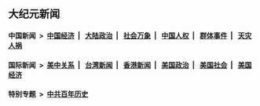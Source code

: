 ## 大纪元新闻

#### 中国新闻 &nbsp;>&nbsp; [中国经济](indexes/ncid283/README.md?09052045) &nbsp;| &nbsp; [大陆政治](indexes/ncid277/README.md?09052045) &nbsp;| &nbsp; [社会万象](indexes/ncid282/README.md?09052045) &nbsp;| &nbsp; [中国人权](indexes/ncid278/README.md?09052045) &nbsp;| &nbsp; [群体事件](indexes/ncid279/README.md?09052045) &nbsp;| &nbsp; [天灾人祸](indexes/ncid280/README.md?09052045)

#### 国际新闻 &nbsp;>&nbsp; [美中关系](indexes/nf1412576/README.md?09052045) &nbsp;| &nbsp; [台湾新闻](indexes/ncid1349361/README.md?09052045) &nbsp;| &nbsp; [香港新闻](indexes/ncid1349362/README.md?09052045) &nbsp;| &nbsp; [美国政治](indexes/ncid1078159/README.md?09052045) &nbsp;| &nbsp; [美国社会](indexes/ncid1078160/README.md?09052045) &nbsp;| &nbsp; [美国经济](indexes/ncid1078158/README.md?09052045)

#### 特别专题 &nbsp;>&nbsp; [中共百年历史](https://github.com/epoch-news/epoch-special/blob/master/README.md?09052045)  
